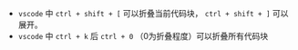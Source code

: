+ `vscode` 中 `ctrl + shift + [` 可以折叠当前代码块， `ctrl + shift + ]` 可以展开。
+ `vscode` 中 `ctrl + k` 后 `ctrl + 0` （0为折叠程度）可以折叠所有代码块